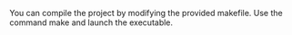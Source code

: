 You can compile the project by modifying the provided makefile. Use the command make and launch the executable.
